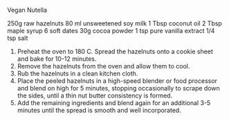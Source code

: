 Vegan Nutella

250g raw hazelnuts
80 ml unsweetened soy milk
1 Tbsp coconut oil
2 Tbsp maple syrup
6 soft dates
30g cocoa powder 
1 tsp pure vanilla extract 
1/4 tsp salt 
 
1.	Preheat the oven to 180 C. Spread the hazelnuts onto a cookie sheet and bake for 10-12 minutes. 
2.	Remove the hazelnuts from the oven and allow them to cool. 
3.	Rub the hazelnuts in a clean kitchen cloth. 
4.	Place the peeled hazelnuts in a high-speed blender or food processor and blend on high for 5 minutes, stopping occasionally to scrape down the sides, until a thin nut butter consistency is formed. 
5.	Add the remaining ingredients and blend again for an additional 3-5 minutes until the spread is smooth and well incorporated. 

